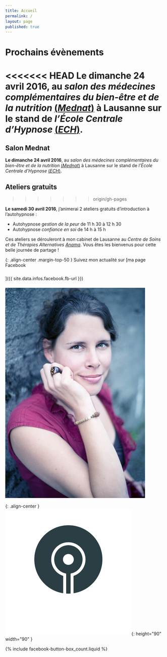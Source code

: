 ```yaml
---
title: Accueil
permalink: /
layout: page
published: true
---
```


# Prochains évènements

<<<<<<< HEAD
**<i class="fa fa-calendar"></i> Le dimanche 24 avril 2016**, au *salon des médecines complémentaires du bien-être et de la nutrition* [(*Mednat*)](http://www.mednatexpo.ch/) à Lausanne sur le stand de *l’École Centrale d’Hypnose* [(*ECH*)](http://www.ecole-centrale-hypnose.fr/).
=======
## Salon Mednat

**<i class="fa fa-calendar"></i> Le dimanche 24 avril 2016**, au *salon des médecines complémentaires du bien-être et de la nutrition* [(*Mednat*)](http://www.mednatexpo.ch/) à Lausanne sur le stand de *l’École Centrale d’Hypnose* [(*ECH*)](http://www.ecole-centrale-hypnose.fr/).

<script type="application/ld+json">
{
  "@context": "http://schema.org",
  "@type": "Event",
  "name": "Salon Mednat",
  "startDate" : "2016-04-24T10:00",
  "url" : "http://laetitia-stucki.ch/",
  "location" : {
    "@type" : "Place",
    "sameAs" : "http://www.mednatexpo.ch/",
    "name" : "Salon des médecines complémentaires du bien-être et de la nutrition",
    "address" : "Avenue Bergières 10, 1004 Lausanne"
  }
}
</script>


## Ateliers gratuits
>>>>>>> origin/gh-pages

**<i class="fa fa-calendar"></i> Le samedi 30 avril 2016**, j’animerai 2 ateliers gratuits d’introduction à l’autohypnose :

- Autohypnose *gestion de la peur* de 11 h 30 à 12 h 30
- Autohypnose *confiance en soi* de 14 h à 15 h

Ces ateliers se dérouleront à mon cabinet de Lausanne au *Centre de Soins et de Thérapies Alternatives* [*Anama*](http://www.centre-anama.ch/blog/nouvelles-portes-ouvertes-lausanne-centre-therapies-alternatives-avril-2016/). Vous êtes les bienvenus pour cette belle journée de partage !

<script type="application/ld+json">
{
  "@context": "http://schema.org",
  "@type": "Event",
  "name": "Ateliers gratuits d’introduction à l’autohypnose",
  "startDate" : "2016-04-30T11:30",
  "url" : "http://laetitia-stucki.ch/",
  "location" : {
    "@type" : "Place",
    "sameAs" : "http://www.centre-anama.ch/blog/nouvelles-portes-ouvertes-lausanne-centre-therapies-alternatives-avril-2016/",
    "name" : "Centre de Soins et de Thérapies Alternatives, Anama",
    "address" : "Rue de la Tour 33, 1004 Lausanne"
  }
}
</script>




{: .align-center .margin-top-50 }
Suivez mon actualité sur
[ma page Facebook<br/><i style="font-size:30pt;" class="fa fa-facebook-official"></i>]({{ site.data.infos.facebook.fb-url }})

![Lætitia Stucki](./images/laetitia-stucki.jpg)

{: .align-center }
![](./images/logo-laetitia-stucki-anthracite.svg){: height="90" width="90" }

{% include facebook-button-box_count.liquid %}
